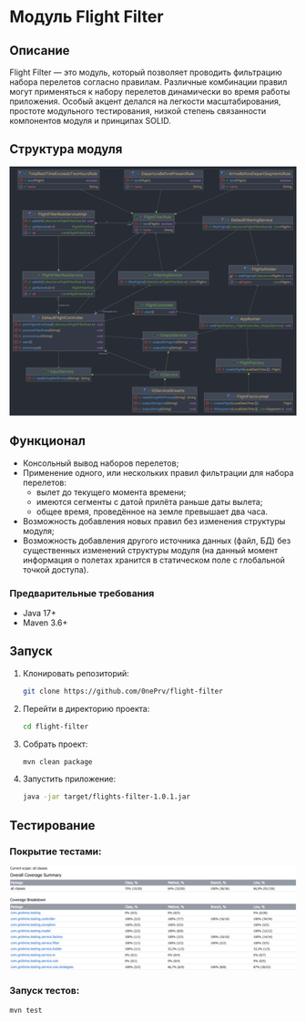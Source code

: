 # Модуль Flight Filter

## Описание
Flight Filter — это модуль, который позволяет проводить фильтрацию набора перелетов согласно правилам. Различные комбинации правил могут применяться к набору перелетов динамически во время работы приложения. Особый акцент делался на легкости масштабирования, простоте модульного тестирования, низкой степень связанности компонентов модуля и принципах SOLID.

## Структура модуля

![UML class diagram](.meta/classes.png)

## Функционал
- Консольный вывод наборов перелетов;
- Применение одного, или нескольких правил фильтрации для набора перелетов:
  - вылет до текущего момента времени;
  - имеются сегменты с датой прилёта раньше даты вылета;
  - общее время, проведённое на земле превышает два часа.
- Возможность добавления новых правил без изменения структуры модуля;
- Возможность добавления другого источника данных (файл, БД) без существенных изменений структуры модуля (на данный момент информация о полетах хранится в статическом поле с глобальной точкой доступа).

### Предварительные требования
- Java 17+
- Maven 3.6+

## Запуск
1. Клонировать репозиторий:
    ```sh
    git clone https://github.com/0nePrv/flight-filter
    ```
2. Перейти в директорию проекта:
    ```sh
    cd flight-filter
    ```
3. Собрать проект:
    ```sh
    mvn clean package
    ```
4. Запустить приложение:
    ```sh
    java -jar target/flights-filter-1.0.1.jar
    ```

## Тестирование
### Покрытие тестами:
![img.png](.meta/code-coverage.png)
### Запуск тестов:
```sh
mvn test
```
